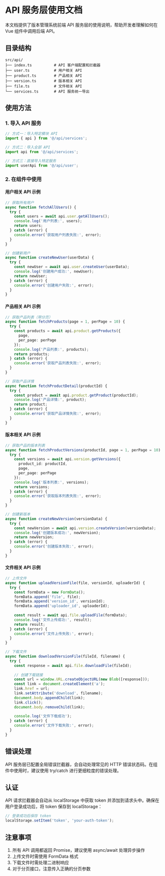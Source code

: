 # API 服务层使用文档

本文档提供了版本管理系统前端 API 服务层的使用说明，帮助开发者理解如何在 Vue 组件中调用后端 API。

## 目录结构

```
src/api/
├── index.ts          # API 客户端配置和拦截器
├── user.ts           # 用户相关 API
├── product.ts        # 产品相关 API
├── version.ts        # 版本相关 API
├── file.ts           # 文件相关 API
└── services.ts       # API 服务统一导出
```

## 使用方法

### 1. 导入 API 服务

```typescript
// 方式一：导入特定模块 API
import { api } from '@/api/services';

// 方式二：导入全部 API
import api from '@/api/services';

// 方式三：直接导入特定服务
import userApi from '@/api/user';
```

### 2. 在组件中使用

#### 用户相关 API 示例

```typescript
// 获取所有用户
async function fetchAllUsers() {
  try {
    const users = await api.user.getAllUsers();
    console.log('用户列表:', users);
    return users;
  } catch (error) {
    console.error('获取用户列表失败:', error);
  }
}

// 创建新用户
async function createNewUser(userData) {
  try {
    const newUser = await api.user.createUser(userData);
    console.log('创建用户成功:', newUser);
    return newUser;
  } catch (error) {
    console.error('创建用户失败:', error);
  }
}
```

#### 产品相关 API 示例

```typescript
// 获取产品列表（带分页）
async function fetchProducts(page = 1, perPage = 10) {
  try {
    const products = await api.product.getProducts({
      page,
      per_page: perPage
    });
    console.log('产品列表:', products);
    return products;
  } catch (error) {
    console.error('获取产品列表失败:', error);
  }
}

// 获取产品详情
async function fetchProductDetail(productId) {
  try {
    const product = await api.product.getProduct(productId);
    console.log('产品详情:', product);
    return product;
  } catch (error) {
    console.error('获取产品详情失败:', error);
  }
}
```

#### 版本相关 API 示例

```typescript
// 获取产品的版本列表
async function fetchProductVersions(productId, page = 1, perPage = 10) {
  try {
    const versions = await api.version.getVersions({
      product_id: productId,
      page,
      per_page: perPage
    });
    console.log('版本列表:', versions);
    return versions;
  } catch (error) {
    console.error('获取版本列表失败:', error);
  }
}

// 创建新版本
async function createNewVersion(versionData) {
  try {
    const newVersion = await api.version.createVersion(versionData);
    console.log('创建版本成功:', newVersion);
    return newVersion;
  } catch (error) {
    console.error('创建版本失败:', error);
  }
}
```

#### 文件相关 API 示例

```typescript
// 上传文件
async function uploadVersionFile(file, versionId, uploaderId) {
  try {
    const formData = new FormData();
    formData.append('file', file);
    formData.append('version_id', versionId);
    formData.append('uploader_id', uploaderId);
    
    const result = await api.file.uploadFile(formData);
    console.log('文件上传成功:', result);
    return result;
  } catch (error) {
    console.error('文件上传失败:', error);
  }
}

// 下载文件
async function downloadVersionFile(fileId, filename) {
  try {
    const response = await api.file.downloadFile(fileId);
    
    // 创建下载链接
    const url = window.URL.createObjectURL(new Blob([response]));
    const link = document.createElement('a');
    link.href = url;
    link.setAttribute('download', filename);
    document.body.appendChild(link);
    link.click();
    document.body.removeChild(link);
    
    console.log('文件下载成功');
  } catch (error) {
    console.error('文件下载失败:', error);
  }
}
```

## 错误处理

API 服务层已配置全局错误拦截器，会自动处理常见的 HTTP 错误状态码。在组件中使用时，建议使用 try/catch 进行更细粒度的错误处理。

## 认证

API 请求拦截器会自动从 localStorage 中获取 token 并添加到请求头中。确保在用户登录成功后，将 token 保存到 localStorage：

```typescript
// 登录成功后保存 token
localStorage.setItem('token', 'your-auth-token');
```

## 注意事项

1. 所有 API 调用都返回 Promise，建议使用 async/await 处理异步操作
2. 上传文件时需使用 FormData 格式
3. 下载文件时需处理二进制响应
4. 对于分页接口，注意传入正确的分页参数
